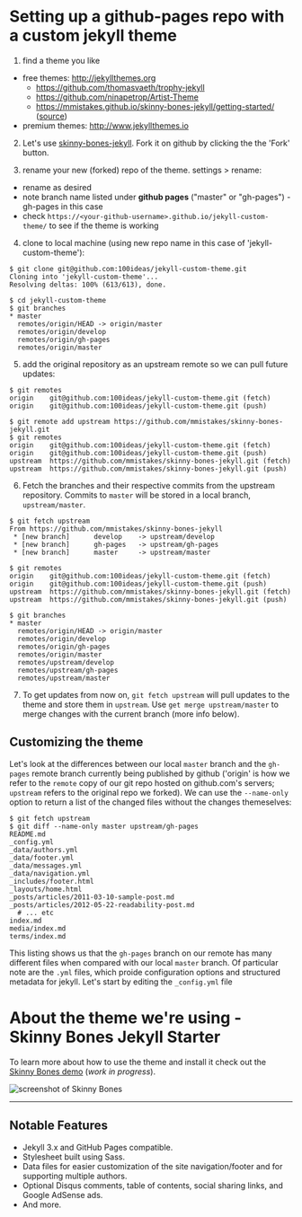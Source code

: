 # Setting up a github-pages repo with a custom jekyll theme

1. find a theme you like
  - free themes: http://jekyllthemes.org
    - https://github.com/thomasvaeth/trophy-jekyll
    - https://github.com/ninapetrop/Artist-Theme
    - https://mmistakes.github.io/skinny-bones-jekyll/getting-started/  ([source](https://github.com/mmistakes/skinny-bones-jekyll))
  - premium themes: http://www.jekyllthemes.io

2. Let's use [skinny-bones-jekyll](https://github.com/mmistakes/skinny-bones-jekyll). Fork it on github by clicking the the 'Fork' button.

3. rename your new (forked) repo of the theme. settings > rename:
  - rename as desired
  - note branch name listed under **github pages** ("master" or "gh-pages") - gh-pages in this case
  - check `https://<your-github-username>.github.io/jekyll-custom-theme/` to see if the theme is working

4. clone to local machine (using new repo name in this case of 'jekyll-custom-theme'):

  ```
  $ git clone git@github.com:100ideas/jekyll-custom-theme.git
  Cloning into 'jekyll-custom-theme'...
  Resolving deltas: 100% (613/613), done.

  $ cd jekyll-custom-theme
  $ git branches
  * master
    remotes/origin/HEAD -> origin/master
    remotes/origin/develop
    remotes/origin/gh-pages
    remotes/origin/master
  ```

5. add the original repository as an upstream remote so we can pull future updates:

  ```
  $ git remotes
  origin	git@github.com:100ideas/jekyll-custom-theme.git (fetch)
  origin	git@github.com:100ideas/jekyll-custom-theme.git (push)

  $ git remote add upstream https://github.com/mmistakes/skinny-bones-jekyll.git
  $ git remotes
  origin	git@github.com:100ideas/jekyll-custom-theme.git (fetch)
  origin	git@github.com:100ideas/jekyll-custom-theme.git (push)
  upstream	https://github.com/mmistakes/skinny-bones-jekyll.git (fetch)
  upstream	https://github.com/mmistakes/skinny-bones-jekyll.git (push)
  ```

6. Fetch the branches and their respective commits from the upstream repository. Commits to `master` will be stored in a local branch, `upstream/master`.

  ```
  $ git fetch upstream
  From https://github.com/mmistakes/skinny-bones-jekyll
   * [new branch]      develop    -> upstream/develop
   * [new branch]      gh-pages   -> upstream/gh-pages
   * [new branch]      master     -> upstream/master

  $ git remotes
  origin	git@github.com:100ideas/jekyll-custom-theme.git (fetch)
  origin	git@github.com:100ideas/jekyll-custom-theme.git (push)
  upstream	https://github.com/mmistakes/skinny-bones-jekyll.git (fetch)
  upstream	https://github.com/mmistakes/skinny-bones-jekyll.git (push)

  $ git branches
  * master
    remotes/origin/HEAD -> origin/master
    remotes/origin/develop
    remotes/origin/gh-pages
    remotes/origin/master
    remotes/upstream/develop
    remotes/upstream/gh-pages
    remotes/upstream/master
  ```

7. To get updates from now on, `git fetch upstream` will pull updates to the theme and store them in `upstream`. Use `get merge upstream/master` to merge changes with the current branch (more info below).

## Customizing the theme

Let's look at the differences between our local `master` branch and the `gh-pages` remote branch currently being published by github ('origin' is how we refer to the `remote` copy of our git repo hosted on github.com's servers; `upstream` refers to the original repo we forked). We can use the `--name-only` option to return a list of the changed files without the changes themeselves:

```
$ git fetch upstream
$ git diff --name-only master upstream/gh-pages
README.md
_config.yml
_data/authors.yml
_data/footer.yml
_data/messages.yml
_data/navigation.yml
_includes/footer.html
_layouts/home.html
_posts/articles/2011-03-10-sample-post.md
_posts/articles/2012-05-22-readability-post.md
  # ... etc
index.md
media/index.md
terms/index.md
```

This listing shows us that the `gh-pages` branch on our remote has many different files when compared with our local `master` branch. Of particular note are the `.yml` files, which proide configuration options and structured metadata for jekyll. Let's start by editing the `_config.yml` file

# About the theme we're using - Skinny Bones Jekyll Starter

To learn more about how to use the theme and install it check out the [Skinny Bones demo](http://mmistakes.github.io/skinny-bones-jekyll/) (*work in progress*).

![screenshot of Skinny Bones](http://mmistakes.github.io/skinny-bones-jekyll/images/skinny-bones-theme-feature.jpg)

---

## Notable Features

* Jekyll 3.x and GitHub Pages compatible.
* Stylesheet built using Sass.
* Data files for easier customization of the site navigation/footer and for supporting multiple authors.
* Optional Disqus comments, table of contents, social sharing links, and Google AdSense ads.
* And more.
